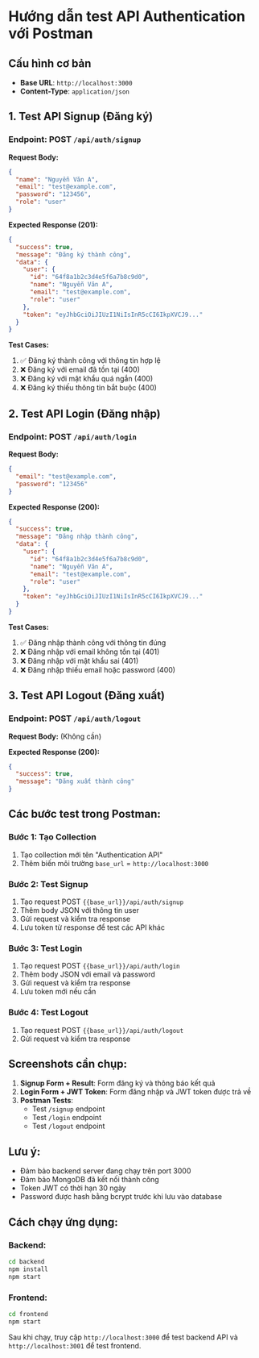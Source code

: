 # Hướng dẫn test API Authentication với Postman

## Cấu hình cơ bản
- **Base URL**: `http://localhost:3000`
- **Content-Type**: `application/json`

## 1. Test API Signup (Đăng ký)

### Endpoint: POST `/api/auth/signup`

**Request Body:**
```json
{
  "name": "Nguyễn Văn A",
  "email": "test@example.com",
  "password": "123456",
  "role": "user"
}
```

**Expected Response (201):**
```json
{
  "success": true,
  "message": "Đăng ký thành công",
  "data": {
    "user": {
      "id": "64f8a1b2c3d4e5f6a7b8c9d0",
      "name": "Nguyễn Văn A",
      "email": "test@example.com",
      "role": "user"
    },
    "token": "eyJhbGciOiJIUzI1NiIsInR5cCI6IkpXVCJ9..."
  }
}
```

**Test Cases:**
1. ✅ Đăng ký thành công với thông tin hợp lệ
2. ❌ Đăng ký với email đã tồn tại (400)
3. ❌ Đăng ký với mật khẩu quá ngắn (400)
4. ❌ Đăng ký thiếu thông tin bắt buộc (400)

## 2. Test API Login (Đăng nhập)

### Endpoint: POST `/api/auth/login`

**Request Body:**
```json
{
  "email": "test@example.com",
  "password": "123456"
}
```

**Expected Response (200):**
```json
{
  "success": true,
  "message": "Đăng nhập thành công",
  "data": {
    "user": {
      "id": "64f8a1b2c3d4e5f6a7b8c9d0",
      "name": "Nguyễn Văn A",
      "email": "test@example.com",
      "role": "user"
    },
    "token": "eyJhbGciOiJIUzI1NiIsInR5cCI6IkpXVCJ9..."
  }
}
```

**Test Cases:**
1. ✅ Đăng nhập thành công với thông tin đúng
2. ❌ Đăng nhập với email không tồn tại (401)
3. ❌ Đăng nhập với mật khẩu sai (401)
4. ❌ Đăng nhập thiếu email hoặc password (400)

## 3. Test API Logout (Đăng xuất)

### Endpoint: POST `/api/auth/logout`

**Request Body:** (Không cần)

**Expected Response (200):**
```json
{
  "success": true,
  "message": "Đăng xuất thành công"
}
```

## Các bước test trong Postman:

### Bước 1: Tạo Collection
1. Tạo collection mới tên "Authentication API"
2. Thêm biến môi trường `base_url` = `http://localhost:3000`

### Bước 2: Test Signup
1. Tạo request POST `{{base_url}}/api/auth/signup`
2. Thêm body JSON với thông tin user
3. Gửi request và kiểm tra response
4. Lưu token từ response để test các API khác

### Bước 3: Test Login
1. Tạo request POST `{{base_url}}/api/auth/login`
2. Thêm body JSON với email và password
3. Gửi request và kiểm tra response
4. Lưu token mới nếu cần

### Bước 4: Test Logout
1. Tạo request POST `{{base_url}}/api/auth/logout`
2. Gửi request và kiểm tra response

## Screenshots cần chụp:

1. **Signup Form + Result**: Form đăng ký và thông báo kết quả
2. **Login Form + JWT Token**: Form đăng nhập và JWT token được trả về
3. **Postman Tests**: 
   - Test `/signup` endpoint
   - Test `/login` endpoint  
   - Test `/logout` endpoint

## Lưu ý:
- Đảm bảo backend server đang chạy trên port 3000
- Đảm bảo MongoDB đã kết nối thành công
- Token JWT có thời hạn 30 ngày
- Password được hash bằng bcrypt trước khi lưu vào database

## Cách chạy ứng dụng:

### Backend:
```bash
cd backend
npm install
npm start
```

### Frontend:
```bash
cd frontend
npm start
```

Sau khi chạy, truy cập `http://localhost:3000` để test backend API và `http://localhost:3001` để test frontend.






